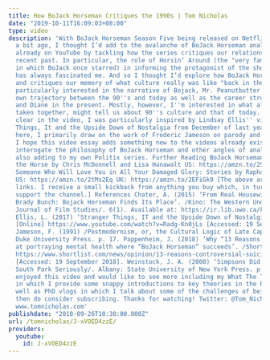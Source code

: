```yaml
---
title: How BoJack Horseman Critiques the 1990s | Tom Nicholas
date: "2019-10-11T16:09:03+08:00"
type: video
description: 'With BoJack Horseman Season Five being released on Netflix a week and
  a bit ago, I thought I’d add to the avalanche of BoJack Horseman analysis videos
  already on YouTube by tackling how the series critiques our relationship with the
  recent past. In particular, the role of Horsin’ Around (the "very famous TV show"
  in which BoJack once starred) in informing the protagonist of the show’s identity
  has always fascinated me. And so I thought I’d explore how BoJack Horseman subverts
  and critiques our memory of what culture really was like "back in the 90''s". I''m
  particularly interested in the narrative of Bojack, Mr. Peanutbutter and Sarah Lynn''s
  own trajectory between the 90''s and today as well as the career struggles of Todd
  and Diane in the present. Mostly, however, I''m interested in what all of these,
  taken together, might tell us about 90''s culture and that of today. As is perhaps
  clear in the video, I was particularly inspired by Lindsay Ellis'' video on Stranger
  Things, It and the Upside Down of Nostalgia from December of last year. However,
  here, I primarily draw on the work of Frederic Jameson on parody and pastiche. So,
  I hope this video essay adds something new to the videos already existing which
  interogate the philosophy of BoJack Horseman and other angles of analysis while
  also adding to my own Politix series. Further Reading BoJack Horseman: The Art Before
  the Horse by Chris McDonnell and Lisa Hanawalt US: https://amzn.to/2SFooGI UK: https://amzn.to/2T9Zofu
  Someone Who Will Love You in All Your Damaged Glory: Stories by Raphael Bob-Waksberg
  US: https://amzn.to/2tMs2Eq UK: https://amzn.to/2EFiGk9 [The above are affiliate
  links. I receive a small kickback from anything you buy which, in turn, helps to
  support the channel.] References Chater, A. (2015) ‘From Real Housewives to The
  Brady Bunch: Bojack Horseman Finds Its Place’. /Kino: The Western Undergraduate
  Journal of Film Studies/. 6(1). Available at: https://ir.lib.uwo.ca/kino/vol6/iss1/3
  Ellis, L. (2017) ‘Stranger Things, IT and the Upside Down of Nostalgia’. /YouTube/.
  [Online] https://www.youtube.com/watch?v=Radg-Kn0jLs [Accessed: 19 September 2018].
  Jameson, F. (1991) /Postmodernism, or, the Cultural Logic of Late Capitalism/. Durham:
  Duke University Press. p. 17. Pappenheim, J. (2018) ‘Why “13 Reasons Why” fails
  at portraying mental health where “BoJack Horseman” succeeds’. /Shortlist/. [Online]
  https://www.shortlist.com/news/opinion/13-reasons-controversial-suicide-mental-health-depression-anxiety-bojack-horseman-netflix/358519
  [Accessed: 19 September 2018]. Weinstock, J. A. (2008) ‘Simpsons Did It!’. in /Taking
  South Park Seriously/. Albany: State University of New York Press. p. 88. If you''ve
  enjoyed this video and would like to see more including my What The Theory? series
  in which I provide some snappy introductions to key theories in the humanities as
  well as PhD vlogs in which I talk about some of the challenges of being a PhD student
  then do consider subscribing. Thanks for watching! Twitter: @Tom_Nicholas Website:
  www.tomnicholas.com'
publishdate: "2018-09-26T10:30:00.000Z"
url: /tomnicholas/J-xVOED4zzE/
providers:
  youtube:
    id: J-xVOED4zzE
---
```

